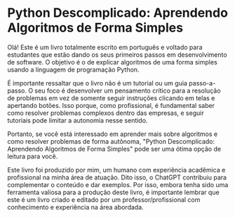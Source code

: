 # Python Descomplicado: Aprendendo Algoritmos de Forma Simples

Olá! Este é um livro totalmente escrito em português e voltado para estudantes que estão dando os seus primeiros passos em desenvolvimento de software. O objetivo é o de explicar algoritmos de uma forma simples usando a linguagem de programação Python.

É importante ressaltar que o livro não é um tutorial ou um guia passo-a-passo. O seu foco é desenvolver um pensamento crítico para a resolução de problemas em vez de somente seguir instruções clicando em telas e apertando botões. Isso porque, como profissional, é fundamental saber como resolver problemas complexos dentro das empresas, e seguir tutoriais pode limitar a autonomia nesse sentido.

Portanto, se você está interessado em aprender mais sobre algoritmos e como resolver problemas de forma autônoma, "Python Descomplicado: Aprendendo Algoritmos de Forma Simples" pode ser uma ótima opção de leitura para você.

Este livro foi produzido por mim, um humano com experiência acadêmica e profissional na minha área de atuação. Dito isso, o ChatGPT contribuiu para complementar o conteúdo e dar exemplos. Por isso, embora tenha sido uma ferramenta valiosa para a produção deste livro, é importante lembrar que este é um livro criado e editado por um professor/profissional com conhecimento e experiência na área abordada.

